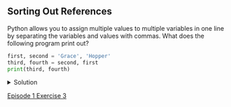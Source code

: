 ## Sorting Out References

Python allows you to assign multiple values to multiple variables in one line by separating the variables and values with commas. What does the following program print out?

```python
first, second = 'Grace', 'Hopper'
third, fourth = second, first
print(third, fourth)
```

<details>
  <summary>
        Solution
  </summary>
  
  <b>Output:</b>
  
  <pre>
Hopper Grace
</pre>
  </details>

[Episode 1 Exercise 3](episode1_ex3.md)
